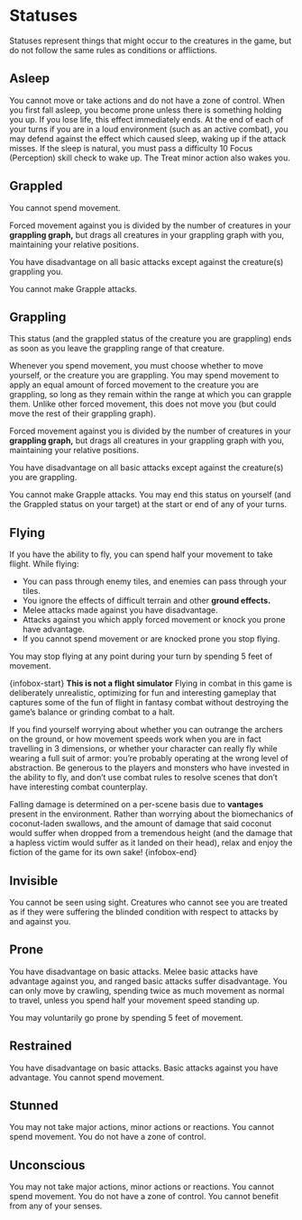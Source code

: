# Statuses
Statuses represent things that might occur to the creatures in the game, but do not follow the same rules as conditions or afflictions.

## Asleep
You cannot move or take actions and do not have a zone of control. When you first fall asleep, you become prone unless there is something holding you up. If you lose life, this effect immediately ends. At the end of each of your turns if you are in a loud environment (such as an active combat), you may defend against the effect which caused sleep, waking up if the attack misses. If the sleep is natural, you must pass a difficulty 10 Focus (Perception) skill check to wake up. The Treat minor action also wakes you.

## Grappled
You cannot spend movement. 

Forced movement against you is divided by the number of creatures in your **grappling graph,** but drags all creatures in your grappling graph with you, maintaining your relative positions.

You have disadvantage on all basic attacks except against the creature(s) grappling you.

You cannot make Grapple attacks.

## Grappling
This status (and the grappled status of the creature you are grappling) ends as soon as you leave the grappling range of that creature.

Whenever you spend movement, you must choose whether to move yourself, or the creature you are grappling. You may spend movement to apply an equal amount of forced movement to the creature you are grappling, so long as they remain within the range at which you can grapple them. Unlike other forced movement, this does not move you (but could move the rest of their grappling graph).

Forced movement against you is divided by the number of creatures in your **grappling graph,** but drags all creatures in your grappling graph with you, maintaining your relative positions.

You have disadvantage on all basic attacks except against the creature(s) you are grappling.

You cannot make Grapple attacks. You may end this status on yourself (and the Grappled status on your target) at the start or end of any of your turns.

## Flying
If you have the ability to fly, you can spend half your movement to take flight. While flying:
* You can pass through enemy tiles, and enemies can pass through your tiles.
* You ignore the effects of difficult terrain and other **ground effects.**
* Melee attacks made against you have disadvantage.
* Attacks against you which apply forced movement or knock you prone have advantage.
* If you cannot spend movement or are knocked prone you stop flying.

You may stop flying at any point during your turn by spending 5 feet of movement.

{infobox-start}
**This is not a flight simulator**
Flying in combat in this game is deliberately unrealistic, optimizing for fun and interesting gameplay that captures some of the fun of flight in fantasy combat without destroying the game’s balance or grinding combat to a halt.

If you find yourself worrying about whether you can outrange the archers on the ground, or how movement speeds work when you are in fact travelling in 3 dimensions, or whether your character can really fly while wearing a full suit of armor: you’re probably operating at the wrong level of abstraction. Be generous to the players and monsters who have invested in the ability to fly, and don’t use combat rules to resolve scenes that don’t have interesting combat counterplay.

Falling damage is determined on a per-scene basis due to **vantages** present in the environment. Rather than worrying about the biomechanics of coconut-laden swallows, and the amount of damage that said coconut would suffer when dropped from a tremendous height (and the damage that a hapless victim would suffer as it landed on their head), relax and enjoy the fiction of the game for its own sake!
{infobox-end}

## Invisible
You cannot be seen using sight. Creatures who cannot see you are treated as if they were suffering the blinded condition with respect to attacks by and against you.

## Prone
You have disadvantage on basic attacks. Melee basic attacks have advantage against you, and ranged basic attacks suffer disadvantage. You can only move by crawling, spending twice as much movement as normal to travel, unless you spend half your movement speed standing up.

You may voluntarily go prone by spending 5 feet of movement.

## Restrained
You have disadvantage on basic attacks. Basic attacks against you have advantage. You cannot spend movement.

## Stunned
You may not take major actions, minor actions or reactions. You cannot spend movement. You do not have a zone of control.

## Unconscious
You may not take major actions, minor actions or reactions. You cannot spend movement. You do not have a zone of control. You cannot benefit from any of your senses.
